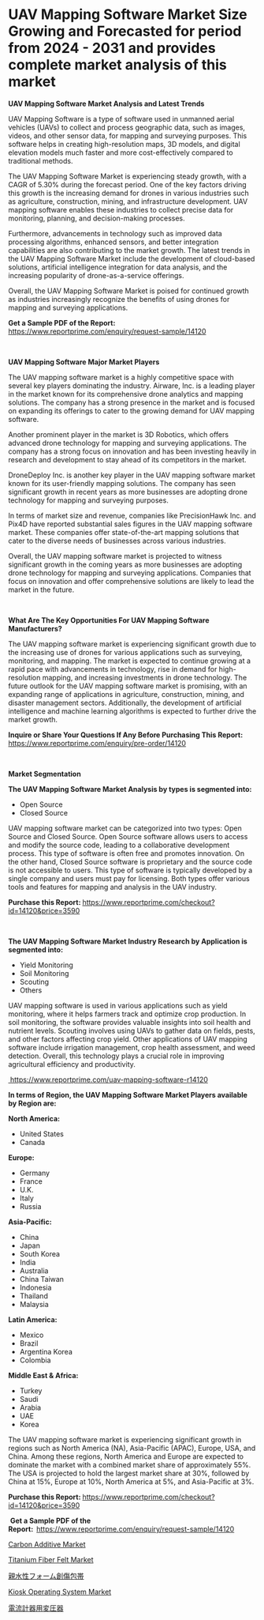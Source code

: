 <p><h1>UAV Mapping Software Market Size Growing and Forecasted for period from 2024 - 2031 and provides complete market analysis of this market</h1></p><p><strong>UAV Mapping Software Market Analysis and Latest Trends</strong></p>
<p><p>UAV Mapping Software is a type of software used in unmanned aerial vehicles (UAVs) to collect and process geographic data, such as images, videos, and other sensor data, for mapping and surveying purposes. This software helps in creating high-resolution maps, 3D models, and digital elevation models much faster and more cost-effectively compared to traditional methods.</p><p>The UAV Mapping Software Market is experiencing steady growth, with a CAGR of 5.30% during the forecast period. One of the key factors driving this growth is the increasing demand for drones in various industries such as agriculture, construction, mining, and infrastructure development. UAV mapping software enables these industries to collect precise data for monitoring, planning, and decision-making processes.</p><p>Furthermore, advancements in technology such as improved data processing algorithms, enhanced sensors, and better integration capabilities are also contributing to the market growth. The latest trends in the UAV Mapping Software Market include the development of cloud-based solutions, artificial intelligence integration for data analysis, and the increasing popularity of drone-as-a-service offerings.</p><p>Overall, the UAV Mapping Software Market is poised for continued growth as industries increasingly recognize the benefits of using drones for mapping and surveying applications.</p></p>
<p><strong>Get a Sample PDF of the Report:&nbsp;</strong> <a href="https://www.reportprime.com/enquiry/request-sample/14120">https://www.reportprime.com/enquiry/request-sample/14120</a></p>
<p>&nbsp;</p>
<p><strong>UAV Mapping Software Major Market Players</strong></p>
<p><p>The UAV mapping software market is a highly competitive space with several key players dominating the industry. Airware, Inc. is a leading player in the market known for its comprehensive drone analytics and mapping solutions. The company has a strong presence in the market and is focused on expanding its offerings to cater to the growing demand for UAV mapping software.</p><p>Another prominent player in the market is 3D Robotics, which offers advanced drone technology for mapping and surveying applications. The company has a strong focus on innovation and has been investing heavily in research and development to stay ahead of its competitors in the market.</p><p>DroneDeploy Inc. is another key player in the UAV mapping software market known for its user-friendly mapping solutions. The company has seen significant growth in recent years as more businesses are adopting drone technology for mapping and surveying purposes.</p><p>In terms of market size and revenue, companies like PrecisionHawk Inc. and Pix4D have reported substantial sales figures in the UAV mapping software market. These companies offer state-of-the-art mapping solutions that cater to the diverse needs of businesses across various industries.</p><p>Overall, the UAV mapping software market is projected to witness significant growth in the coming years as more businesses are adopting drone technology for mapping and surveying applications. Companies that focus on innovation and offer comprehensive solutions are likely to lead the market in the future.</p></p>
<p>&nbsp;</p>
<p><strong>What Are The Key Opportunities For UAV Mapping Software Manufacturers?</strong></p>
<p><p>The UAV mapping software market is experiencing significant growth due to the increasing use of drones for various applications such as surveying, monitoring, and mapping. The market is expected to continue growing at a rapid pace with advancements in technology, rise in demand for high-resolution mapping, and increasing investments in drone technology. The future outlook for the UAV mapping software market is promising, with an expanding range of applications in agriculture, construction, mining, and disaster management sectors. Additionally, the development of artificial intelligence and machine learning algorithms is expected to further drive the market growth.</p></p>
<p><strong>Inquire or Share Your Questions If Any Before Purchasing This Report:</strong> <a href="https://www.reportprime.com/enquiry/pre-order/14120">https://www.reportprime.com/enquiry/pre-order/14120</a></p>
<p>&nbsp;</p>
<p><strong>Market Segmentation</strong></p>
<p><strong>The UAV Mapping Software Market Analysis by types is segmented into:</strong></p>
<p><ul><li>Open Source</li><li>Closed Source</li></ul></p>
<p><p>UAV mapping software market can be categorized into two types: Open Source and Closed Source. Open Source software allows users to access and modify the source code, leading to a collaborative development process. This type of software is often free and promotes innovation. On the other hand, Closed Source software is proprietary and the source code is not accessible to users. This type of software is typically developed by a single company and users must pay for licensing. Both types offer various tools and features for mapping and analysis in the UAV industry.</p></p>
<p><strong>Purchase this Report:&nbsp;</strong><a href="https://www.reportprime.com/checkout?id=14120&price=3590">https://www.reportprime.com/checkout?id=14120&price=3590</a></p>
<p>&nbsp;</p>
<p><strong>The UAV Mapping Software Market Industry Research by Application is segmented into:</strong></p>
<p><ul><li>Yield Monitoring</li><li>Soil Monitoring</li><li>Scouting</li><li>Others</li></ul></p>
<p><p>UAV mapping software is used in various applications such as yield monitoring, where it helps farmers track and optimize crop production. In soil monitoring, the software provides valuable insights into soil health and nutrient levels. Scouting involves using UAVs to gather data on fields, pests, and other factors affecting crop yield. Other applications of UAV mapping software include irrigation management, crop health assessment, and weed detection. Overall, this technology plays a crucial role in improving agricultural efficiency and productivity.</p></p>
<p><a href="https://www.reportprime.com/uav-mapping-software-r14120">&nbsp;https://www.reportprime.com/uav-mapping-software-r14120</a></p>
<p><strong>In terms of Region, the UAV Mapping Software Market Players available by Region are:</strong></p>
<p>
    <p> <strong> North America: </strong>
        <ul>
            <li>United States</li>
            <li>Canada</li>
        </ul>
        </p> 
    <p> <strong> Europe: </strong>
        <ul>
            <li>Germany</li>
            <li>France</li>
            <li>U.K.</li>
            <li>Italy</li>
            <li>Russia</li>
        </ul>
        </p> 
    <p> <strong> Asia-Pacific: </strong>
        <ul>
            <li>China</li>
            <li>Japan</li>
            <li>South Korea</li>
            <li>India</li>
            <li>Australia</li>
            <li>China Taiwan</li>
            <li>Indonesia</li>
            <li>Thailand</li>
            <li>Malaysia</li>
        </ul>
        </p> 
    <p> <strong> Latin America: </strong>
        <ul>
            <li>Mexico</li>
            <li>Brazil</li>
            <li>Argentina Korea</li>
            <li>Colombia</li>
        </ul>
        </p> 
    <p> <strong> Middle East & Africa: </strong>
        <ul>
            <li>Turkey</li>
            <li>Saudi</li>
            <li>Arabia</li>
            <li>UAE</li>
            <li>Korea</li>
        </ul>
    </p>
    </p>
<p><p>The UAV mapping software market is experiencing significant growth in regions such as North America (NA), Asia-Pacific (APAC), Europe, USA, and China. Among these regions, North America and Europe are expected to dominate the market with a combined market share of approximately 55%. The USA is projected to hold the largest market share at 30%, followed by China at 15%, Europe at 10%, North America at 5%, and Asia-Pacific at 3%.</p></p>
<p><strong>Purchase this Report: </strong><a href="https://www.reportprime.com/checkout?id=14120&price=3590">https://www.reportprime.com/checkout?id=14120&price=3590</a></p>
<p>&nbsp;<strong>Get a Sample PDF of the Report:&nbsp;&nbsp;</strong><a href="https://www.reportprime.com/enquiry/request-sample/14120">https://www.reportprime.com/enquiry/request-sample/14120</a></p>
<p><strong></strong></p>
<p><p><a href="https://issuu.com/reportprime-2/docs/carbon-additive-market-size-2030.pptx">Carbon Additive Market</a></p><p><a href="https://issuu.com/reportprime-2/docs/titanium-fiber-felt-market-size-2030.pptx">Titanium Fiber Felt Market</a></p><p><a href="https://github.com/vtbvgl20191192/Market-Research-Report-List-1/blob/main/573767025103.md">親水性フォーム創傷包帯</a></p><p><a href="https://github.com/zjyglelu/Market-Research-Report-List-2/blob/main/kiosk-operating-system-market.md">Kiosk Operating System Market</a></p><p><a href="https://github.com/avwofrml53535/Market-Research-Report-List-1/blob/main/605157725102.md">電流計器用変圧器</a></p></p>